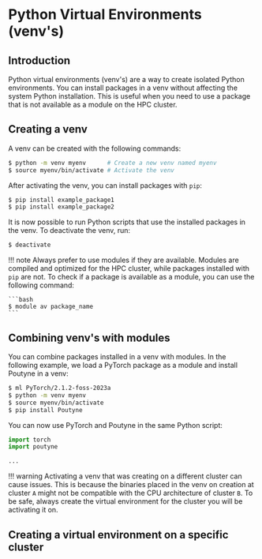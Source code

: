 # Python Virtual Environments (venv's)

## Introduction

Python virtual environments (venv's) are a way to create isolated Python environments.
You can install packages in a venv without affecting the system Python installation.
This is useful when you need to use a package that is not available as a module on the HPC cluster.

## Creating a venv

A venv can be created with the following commands:

```bash
$ python -m venv myenv      # Create a new venv named myenv
$ source myenv/bin/activate # Activate the venv
```

After activating the venv, you can install packages with `pip`:

```bash
$ pip install example_package1
$ pip install example_package2
```

It is now possible to run Python scripts that use the installed packages in the venv. To deactivate the venv, run:

```bash
$ deactivate
```

!!! note
    Always prefer to use modules if they are available. 
    Modules are compiled and optimized for the HPC cluster, while packages installed with `pip` are not.
    To check if a package is available as a module, you can use the following command:

    ```bash
    $ module av package_name
    ```

## Combining venv's with modules

You can combine packages installed in a venv with modules. In the following example, 
we load a PyTorch package as a module and install Poutyne in a venv:

```bash
$ ml PyTorch/2.1.2-foss-2023a
$ python -m venv myenv
$ source myenv/bin/activate
$ pip install Poutyne
```

You can now use PyTorch and Poutyne in the same Python script:

```python
import torch
import poutyne

...
```

!!! warning
    Activating a venv that was creating on a different cluster can cause issues. 
    This is because the binaries placed in the venv on creation at cluster `A` might not be compatible with the CPU architecture of cluster `B`.
    To be safe, always create the virtual environment for the cluster you will be activating it on.

## Creating a virtual environment on a specific cluster
